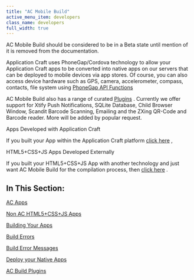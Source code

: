 ```yaml
---
title: "AC Mobile Build"
active_menu_item: developers
class_name: developers
full_width: true
---
```



AC Mobile Build should be considered to be in a Beta state until mention of it is removed from the documentation.

Application Craft uses PhoneGap/Cordova technology to allow your Application Craft apps to be converted into native apps on our servers that can be deployed to mobile devices via app stores. Of course, you can also access device hardware such as GPS, camera, accelerometer, compass, contacts, file system using [PhoneGap API Functions](../apps-developed-with-application-craft/phonegap-functions.htm)

AC Mobile Build also has a range of curated [Plugins](ac-build-plugins/index.htm) . Currently we offer support for Xtify Push Notifications, SQLite Database, Child Browser Window, Scandit Barcode Scanning, Emailing and the ZXing QR-Code and Barcode reader. More will be added by popular request.

Apps Developed with Application Craft

If you built your App within the Application Craft platform [click here](ac-apps.htm) ,

HTML5+CSS+JS Apps Developed Externally

If you built your HTML5+CSS+JS App with another technology and just want AC Mobile Build for the compilation process, then [click here](external-html5cssjs-apps.htm) .

## In This Section:

[AC Apps](ac-apps.htm)

[Non AC HTML5+CSS+JS Apps](external-html5cssjs-apps.htm)

[Building Your Apps](automatic-building.htm)

[Build Errors](build-errors.htm)

[Build Error Messages](build-error-messages.htm)

[Deploy your Native Apps](deploy-your-native-apps.htm)

[AC Build Plugins](ac-build-plugins/index.htm)

